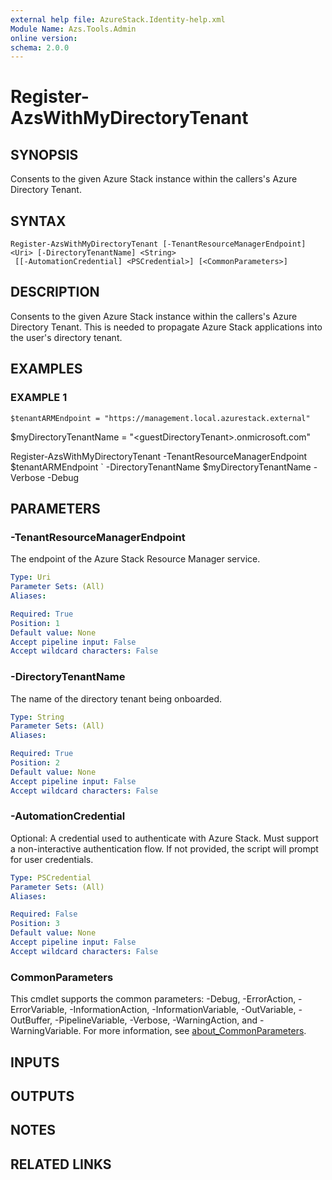 ```yaml
---
external help file: AzureStack.Identity-help.xml
Module Name: Azs.Tools.Admin
online version:
schema: 2.0.0
---
```


# Register-AzsWithMyDirectoryTenant

## SYNOPSIS
Consents to the given Azure Stack instance within the callers's Azure Directory Tenant.

## SYNTAX

```
Register-AzsWithMyDirectoryTenant [-TenantResourceManagerEndpoint] <Uri> [-DirectoryTenantName] <String>
 [[-AutomationCredential] <PSCredential>] [<CommonParameters>]
```

## DESCRIPTION
Consents to the given Azure Stack instance within the callers's Azure Directory Tenant.
This is needed to propagate Azure Stack applications into the user's directory tenant.

## EXAMPLES

### EXAMPLE 1
```
$tenantARMEndpoint = "https://management.local.azurestack.external"
```

$myDirectoryTenantName = "\<guestDirectoryTenant\>.onmicrosoft.com"

Register-AzsWithMyDirectoryTenant -TenantResourceManagerEndpoint $tenantARMEndpoint \`
    -DirectoryTenantName $myDirectoryTenantName -Verbose -Debug

## PARAMETERS

### -TenantResourceManagerEndpoint
The endpoint of the Azure Stack Resource Manager service.

```yaml
Type: Uri
Parameter Sets: (All)
Aliases:

Required: True
Position: 1
Default value: None
Accept pipeline input: False
Accept wildcard characters: False
```

### -DirectoryTenantName
The name of the directory tenant being onboarded.

```yaml
Type: String
Parameter Sets: (All)
Aliases:

Required: True
Position: 2
Default value: None
Accept pipeline input: False
Accept wildcard characters: False
```

### -AutomationCredential
Optional: A credential used to authenticate with Azure Stack.
Must support a non-interactive authentication flow.
If not provided, the script will prompt for user credentials.

```yaml
Type: PSCredential
Parameter Sets: (All)
Aliases:

Required: False
Position: 3
Default value: None
Accept pipeline input: False
Accept wildcard characters: False
```

### CommonParameters
This cmdlet supports the common parameters: -Debug, -ErrorAction, -ErrorVariable, -InformationAction, -InformationVariable, -OutVariable, -OutBuffer, -PipelineVariable, -Verbose, -WarningAction, and -WarningVariable. For more information, see [about_CommonParameters](http://go.microsoft.com/fwlink/?LinkID=113216).

## INPUTS

## OUTPUTS

## NOTES

## RELATED LINKS
